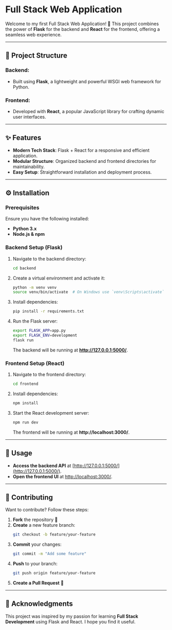 # Full Stack Web Application

Welcome to my first Full Stack Web Application! 🚀 This project combines the power of **Flask** for the backend and **React** for the frontend, offering a seamless web experience.

---

## 📂 Project Structure

### **Backend:**
- Built using **Flask**, a lightweight and powerful WSGI web framework for Python.

### **Frontend:**
- Developed with **React**, a popular JavaScript library for crafting dynamic user interfaces.

---

## ✨ Features
- **Modern Tech Stack**: Flask + React for a responsive and efficient application.
- **Modular Structure**: Organized backend and frontend directories for maintainability.
- **Easy Setup**: Straightforward installation and deployment process.

---

## ⚙️ Installation

### **Prerequisites**
Ensure you have the following installed:
- **Python 3.x**
- **Node.js & npm**

### **Backend Setup (Flask)**
1. Navigate to the backend directory:
   ```sh
   cd backend
   ```
2. Create a virtual environment and activate it:
   ```sh
   python -m venv venv
   source venv/bin/activate  # On Windows use `venv\Scripts\activate`
   ```
3. Install dependencies:
   ```sh
   pip install -r requirements.txt
   ```
4. Run the Flask server:
   ```sh
   export FLASK_APP=app.py
   export FLASK_ENV=development
   flask run
   ```
   The backend will be running at **http://127.0.0.1:5000/**.

### **Frontend Setup (React)**
1. Navigate to the frontend directory:
   ```sh
   cd frontend
   ```
2. Install dependencies:
   ```sh
   npm install
   ```
3. Start the React development server:
   ```sh
   npm run dev
   ```
   The frontend will be running at **http://localhost:3000/**.

---

## 🚀 Usage
- **Access the backend API** at [http://127.0.0.1:5000/](http://127.0.0.1:5000/).
- **Open the frontend UI** at [http://localhost:3000/](http://localhost:3000/).

---

## 🤝 Contributing
Want to contribute? Follow these steps:

1. **Fork** the repository 🍴
2. **Create** a new feature branch:
   ```sh
   git checkout -b feature/your-feature
   ```
3. **Commit** your changes:
   ```sh
   git commit -m "Add some feature"
   ```
4. **Push** to your branch:
   ```sh
   git push origin feature/your-feature
   ```
5. **Create a Pull Request** 📩

---

## 🙌 Acknowledgments
This project was inspired by my passion for learning **Full Stack Development** using Flask and React. I hope you find it useful.

